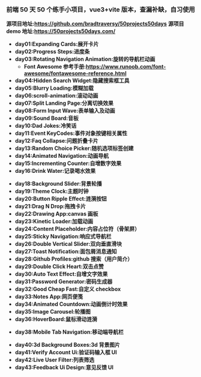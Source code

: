 ### **前端 50 天 50 个练手小项目，vue3+vite 版本，查漏补缺，自习使用**

**源项目地址:https://github.com/bradtraversy/50projects50days**
**源项目 demo 地址:https://50projects50days.com/**

- **day01:Expanding Cards:展开卡片**
- **day02:Progress Steps:进度条**
- **day03:Rotating Navigation Animation:旋转的导航栏动画**
  - **Font Awesome 参考手册:https://www.runoob.com/font-awesome/fontawesome-reference.html**
- **day04:Hidden Search Widget:隐藏搜索框工具**
- **day05:Blurry Loading:模糊加载**
- **day06:scroll-animation:滚动动画**
- **day07:Split Landing Page:分离切换效果**
- **day08:Form Input Wave:表单输入及动画**
- **day09:Sound Board:音板**
- **day10:Dad Jokes:冷笑话**
- **day11:Event KeyCodes:事件对象按键相关属性**
- **day12:Faq Collapse:问题折叠卡片**
- **day13:Random Choice Picker:随机选项标签创建**
- **day14:Animated Navigation:动画导航**
- **day15:Incrementing Counter:自增数字效果**
- **day16:Drink Water:记录喝水效果**
<!-- day17搁置 -->
- **day18:Background Slider:背景轮播**
- **day19:Theme Clock:主题时钟**
- **day20:Button Ripple Effect:涟漪按钮**
- **day21:Drag N Drop:拖拽卡片**
- **day22:Drawing App:canvas 画板**
- **day23:Kinetic Loader:加载动画**
- **day24:Content Placeholder:内容占位符（骨架屏）**
- **day25:Sticky Navigation:响应式导航栏**
- **day26:Double Vertical Slider:双向垂直滑块**
- **day27:Toast Notification:面包屑消息通知**
- **day28:Github Profiles:github 搜索（用户简介）**
- **day29:Double Click Heart:双击点赞**
- **day30:Auto Text Effect:自增文字效果**
- **day31:Password Generator:密码生成器**
- **day32:Good Cheap Fast:自定义 checkbox**
- **day33:Notes App:网页便笺**
- **day34:Animated Countdown:动画倒计时效果**
- **day35:Image Carousel:轮播图**
- **day36:HoverBoard:鼠标滑动涟漪**
<!-- day37搁置 -->
- **day38:Mobile Tab Navigation:移动端导航栏**
<!-- day39搁置 -->
- **day40:3d Background Boxes:3d 背景图片**
- **day41:Verify Account Ui:验证码输入框 UI**
- **day42:Live User Filter:列表筛选**
- **day43:Feedback Ui Design:意见反馈 UI**
